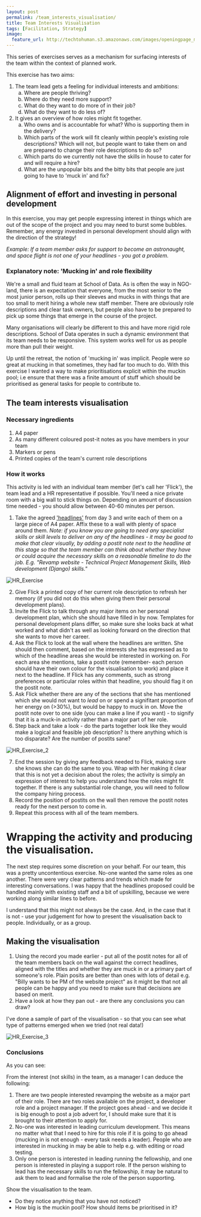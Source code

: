 ```yaml
---
layout: post
permalink: /team_interests_visualisation/
title: Team Interests Visualisation 
tags: [Facilitation, Strategy]
image: 
  feature_url: http://techtohuman.s3.amazonaws.com/images/openingpage_montage.jpeg
---
```


This series of exercises serves as a mechanism for surfacing interests of the team within the context of planned work. 

This exercise has two aims: 

<ol>
	<li>The team lead gets a feeling for individual interests and ambitions: 
	<ol type="a">
		<li>Where are people thriving?</li>
		<li>Where do they need more support?</li> 
		<li>What do they want to do more of in their job?</li> 
		<li> What do they want to do less of? </li>
	</ol></li>
	<li>It gives an overview of how roles might fit together. 
		<ol type="a">
			<li>Who owns and is accountable for what? Who is supporting them in the delivery?</li>
			<li>Which parts of the work will fit cleanly within people's existing role descriptions? Which will not, but people want to take them on and are prepared to change their role descriptions to do so? </li>
			<li>Which parts do we currently not have the skills in house to cater for and will require a hire? </li>
			<li>What are the unpopular bits and the bitty bits that people are just going to have to 'muck in' and fix?</li>
		</ol></li>
</ol>

## Alignment of effort and investing in personal development

In this exercise, you may get people expressing interest in things which are out of the scope of the project and you may need to burst some bubbles. Remember, any energy invested in personal development should align with the direction of the strategy!

*Example: If a team member asks for support to become an astronaught, and space flight is not one of your headlines - you got a problem.*

<div class="well"><h3>Explanatory note: 'Mucking in' and role flexibility </h3>

We're a small and fluid team at School of Data. As is often the way in NGO-land, there is an expectation that everyone, from the most senior to the most junior person, rolls up their sleeves and mucks in with things that are too small to merit hiring a whole new staff member. There are obviously role descriptions and clear task owners, but people also have to be prepared to pick up some things that emerge in the course of the project. </p><p>

Many organisations will clearly be different to this and have more rigid role descriptions. School of Data operates in such a dynamic environment that its team needs to be responsive. This system works well for us as people more than pull their weight. </p>

Up until the retreat, the notion of 'mucking in' was implicit. People were <em>so</em> great at mucking in that sometimes, they had far too much to do. With this exercise I wanted a way to make prioritisations explicit within the muckin pool; i.e ensure that there was a finite amount of stuff which should be prioritised as general tasks for people to contribute to.  </div> 

## The team interests visualisation 

### Necessary ingredients 

1. A4 paper 
2. As many different coloured post-it notes as you have members in your team 
3. Markers or pens
4. Printed copies of the team's current role descriptions

### How it works

This activity is led with an individual team member (let's call her 'Flick'), the team lead and a HR representative if possible. You'll need a nice private room with a big wall to stick things on. Depending on amount of discussion time needed - you should allow between 40-60 minutes per person. 

1. Take the agreed ['headlines'](http://techtohuman.com/strategy_day_3/#output12) from day 3 and write each of them on a large piece of A4 paper. Affix these to a wall with plenty of space around them. <em>Note: if you know you are going to need any specialist skills or skill levels to deliver on any of the headlines  - it may be good to make that clear visually, by adding a postit note next to the headline at this stage so that the team member can think about whether they have or could acquire the necessary skills on a reasonable timeline to do the job. E.g. "Revamp website - Technical Project Management Skills, Web development (Django) skills." </em> 

![HR_Exercise](http://techtohuman.s3.amazonaws.com/images/hr_exercise_1.png)

<ol start="2">
	<li> Give Flick a printed copy of her current role description to refresh her memory (if you did not do this when giving them their personal development plans).</li>
	<li> Invite the Flick to talk through any major items on her personal development plan, which she should have filled in by now. Templates for personal development plans differ, so make sure she looks back at what worked and what didn't as well as looking forward on the direction that she wants to move her career. </li> 
	<li> Ask the Flick to look at the wall where the headlines are written.  She should then comment, based on the interests she has expressed as to which of the headline areas she would be interested in working on. For each area she mentions, take a postit note (remember- each person should have their own colour for the visualisation to work) and place it next to the headline. If Flick has any comments, such as strong preferences or particular roles within that headline, you should flag it on the postit note. </li> 
	<li> Ask Flick whether there are any of the sections that she has mentioned which she would not want to <em>lead</em> on or spend a signifitant proportion of her energy on (>30%), but would be happy to muck in on. Move the postit note over to one side (you can make a line if you want) - to signify that it is a muck-in activity rather than a major part of her role.</li> 
	<li> Step back and take a look - do the parts together look like they would make a logical and feasible job description? Is there anything which is too disparate? Are the number of postits sane? </li> 
</ol>

![HR_Exercise_2](http://techtohuman.s3.amazonaws.com/images/hr_exercise_2.png)

<ol start="7">
	<li> End the session by giving any feedback needed to Flick, making sure she knows she can do the same to you. Wrap with her making it clear that this is not yet a decision about the roles; the activity is simply an expression of interest to help you understand how the roles might fit together. If there is any substantial role change, you will need to follow the company hiring process. </li> 
	<li> Record the position of postits on the wall then remove the postit notes ready for the next person to come in.</li>
	<li> Repeat this process with all of the team members. </li> 
</ol> 


# Wrapping the activity and producing the visualisation. 

The next step requires some discretion on your behalf. For our team, this was a pretty uncontentious exercise. No-one wanted the same roles as one another. There were very clear patterns and trends which made for interesting conversations. I was happy that the headlines proposed could be handled mainly with existing staff and a bit of upskilling, because we were working along similar lines to before. 

I understand that this might not always be the case. And, in the case that it is not - use your judgement for how to present the visualisation back to people. Individually, or as a group. 

## Making the visualisation 

1. Using the record you made earlier - put all of the postit notes for all of the team members back on the wall against the correct headlines, aligned with the titles and whether they are muck in or a primary part of someone's role. Plain posits are better than ones with lots of detail e.g. "Billy wants to be PM of the website project" as it might be that not all people can be happy and you need to make sure that decisions are based on merit. 
2. Have a look at how they pan out - are there any conclusions you can draw? 

I've done a sample of part of the visualisation - so that you can see what type of patterns emerged when we tried (not real data!) 

![HR_Exercise_3](http://techtohuman.s3.amazonaws.com/images/hr_exercise_3.png)


### Conclusions 

As you can see: 

From the interest (not skills) in the team, as a manager I can deduce the following: 

1. There are two people interested revamping the website as a major part of their role. There are two roles available on the project, a developer role and a project manager. If the project goes ahead - and we decide it is big enough to post a job advert for, I should make sure that it is brought to their attention to apply for. 
2. No-one was interested in leading curriculum development. This means no matter what that I need to hire for this role if it is going to go ahead (mucking in is not enough - every task needs a leader). People who are interested in mucking in may be able to help e.g. with editing or road testing. 
3. Only one person is interested in leading running the fellowship, and one person is interested in playing a support role. If the person wishing to lead has the necessary skills to run the fellowship, it may be natural to ask them to lead and formalise the role of the person supporting. 

Show the visualisation to the team. 

* Do they notice anything that you have not noticed? 
* How big is the muckin pool? How should items be prioritised in it? 







